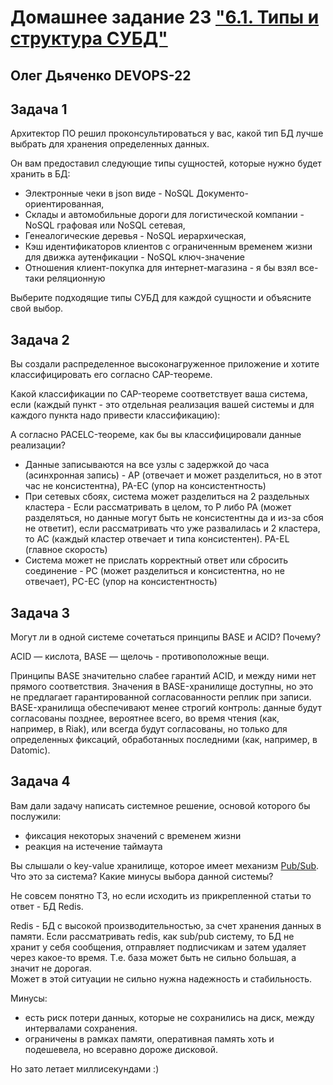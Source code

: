 # Домашнее задание 23 ["6.1. Типы и структура СУБД"](https://github.com/netology-code/virt-homeworks/tree/virt-11/06-db-01-basics)

## Олег Дьяченко DEVOPS-22

## Задача 1

Архитектор ПО решил проконсультироваться у вас, какой тип БД 
лучше выбрать для хранения определенных данных.

Он вам предоставил следующие типы сущностей, которые нужно будет хранить в БД:

- Электронные чеки в json виде - NoSQL Документо-ориентированная,
- Склады и автомобильные дороги для логистической компании - NoSQL графовая или NoSQL сетевая,
- Генеалогические деревья - NoSQL иерархическая,
- Кэш идентификаторов клиентов с ограниченным временем жизни для движка аутенфикации - NoSQL ключ-значение
- Отношения клиент-покупка для интернет-магазина - я бы взял все-таки реляционную

Выберите подходящие типы СУБД для каждой сущности и объясните свой выбор.

## Задача 2

Вы создали распределенное высоконагруженное приложение и хотите классифицировать его согласно 
CAP-теореме. 

Какой классификации по CAP-теореме соответствует ваша система, если 
(каждый пункт - это отдельная реализация вашей системы и для каждого пункта надо привести классификацию):

А согласно PACELC-теореме, как бы вы классифицировали данные реализации?

- Данные записываются на все узлы с задержкой до часа (асинхронная запись) - AP (отвечает и может разделиться, но в этот час не консистентна), PA-EC (упор на консистентность) 
- При сетевых сбоях, система может разделиться на 2 раздельных кластера - Если рассматривать в целом, то P либо PA (может разделяться, но данные могут быть не консистентны да и из-за сбоя не ответит), 
если рассматривать что уже развалилась и 2 кластера, то АС (каждый кластер отвечает и типа консистентен). PA-EL (главное скорость) 
- Система может не прислать корректный ответ или сбросить соединение - PC (может разделиться и консистентна, но не отвечает), PC-EC (упор на консистентность)  

## Задача 3

Могут ли в одной системе сочетаться принципы BASE и ACID? Почему?

ACID — кислота, BASE — щелочь - противоположные вещи.

Принципы BASE значительно слабее гарантий ACID, и между ними нет прямого соответствия. Значения в BASE-хранилище доступны, 
но это не предлагает гарантированной согласованности реплик при записи. BASE-хранилища обеспечивают менее строгий контроль: 
данные будут согласованы позднее, вероятнее всего, во время чтения (как, например, в Riak), или всегда будут согласованы, 
но только для определенных фиксаций, обработанных последними (как, например, в Datomic).


## Задача 4

Вам дали задачу написать системное решение, основой которого бы послужили:

- фиксация некоторых значений с временем жизни
- реакция на истечение таймаута

Вы слышали о key-value хранилище, которое имеет механизм [Pub/Sub](https://habr.com/ru/post/278237/). 
Что это за система? Какие минусы выбора данной системы?

Не совсем понятно ТЗ, но если исходить из прикрепленной статьи то ответ - БД Redis.

Redis - БД с высокой производительностью, за счет хранения данных в памяти.
Если рассматривать redis, как sub/pub систему, то БД не хранит у себя сообщения, отправляет подписчикам и затем удаляет через какое-то время. 
Т.е. база может быть не сильно большая, а значит не дорогая.  
Может в этой ситуации не сильно нужна надежность и стабильность.

Минусы:
- есть риск потери данных, которые не сохранились на диск, между интервалами сохранения.
- ограничены в рамках памяти, оперативная память хоть и подешевела, но всеравно дороже дисковой.

Но зато летает миллисекундами :)